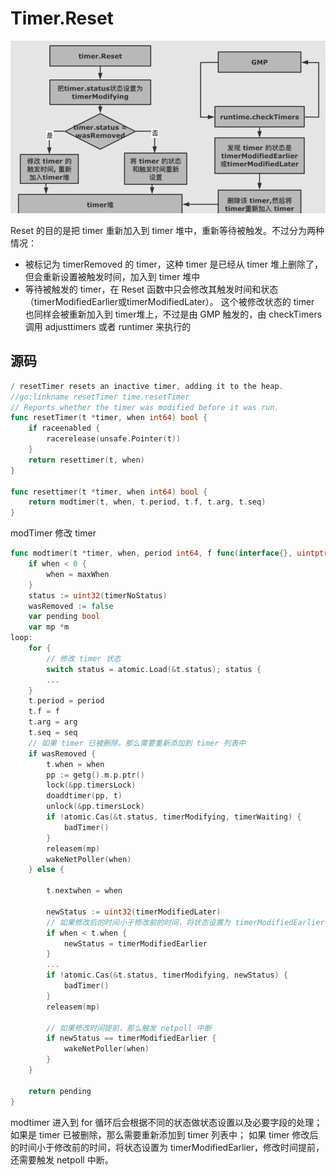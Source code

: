 # Timer.Reset
![](.timer_reset_images/timer_reset.png)

Reset 的目的是把 timer 重新加入到 timer 堆中，重新等待被触发。不过分为两种情况：
- 被标记为 timerRemoved 的 timer，这种 timer 是已经从 timer 堆上删除了，但会重新设置被触发时间，加入到 timer 堆中
- 等待被触发的 timer，在 Reset 函数中只会修改其触发时间和状态（timerModifiedEarlier或timerModifiedLater）。
这个被修改状态的 timer 也同样会被重新加入到 timer堆上，不过是由 GMP 触发的，由 checkTimers 调用 adjusttimers 或者 runtimer 来执行的

## 源码
```go
/ resetTimer resets an inactive timer, adding it to the heap.
//go:linkname resetTimer time.resetTimer
// Reports whether the timer was modified before it was run.
func resetTimer(t *timer, when int64) bool {
	if raceenabled {
		racerelease(unsafe.Pointer(t))
	}
	return resettimer(t, when)
}

func resettimer(t *timer, when int64) bool {
    return modtimer(t, when, t.period, t.f, t.arg, t.seq)
}
```

modTimer 修改 timer
```go
func modtimer(t *timer, when, period int64, f func(interface{}, uintptr), arg interface{}, seq uintptr) bool {
    if when < 0 {
        when = maxWhen
    } 
    status := uint32(timerNoStatus)
    wasRemoved := false
    var pending bool
    var mp *m
loop:
    for {
        // 修改 timer 状态
        switch status = atomic.Load(&t.status); status {
        ...
    } 
    t.period = period
    t.f = f
    t.arg = arg
    t.seq = seq
    // 如果 timer 已被删除，那么需要重新添加到 timer 列表中
    if wasRemoved {
        t.when = when
        pp := getg().m.p.ptr()
        lock(&pp.timersLock)
        doaddtimer(pp, t)
        unlock(&pp.timersLock)
        if !atomic.Cas(&t.status, timerModifying, timerWaiting) {
            badTimer()
        }
        releasem(mp)
        wakeNetPoller(when)
    } else {

        t.nextwhen = when

        newStatus := uint32(timerModifiedLater)
        // 如果修改后的时间小于修改前的时间，将状态设置为 timerModifiedEarlier
        if when < t.when {
            newStatus = timerModifiedEarlier
        } 
        ... 
        if !atomic.Cas(&t.status, timerModifying, newStatus) {
            badTimer()
        }
        releasem(mp)

        // 如果修改时间提前，那么触发 netpoll 中断
        if newStatus == timerModifiedEarlier {
            wakeNetPoller(when)
        }
    }

    return pending
}
```
modtimer 进入到 for 循环后会根据不同的状态做状态设置以及必要字段的处理；如果是 timer 已被删除，那么需要重新添加到 timer 列表中；
如果 timer 修改后的时间小于修改前的时间，将状态设置为 timerModifiedEarlier，修改时间提前，还需要触发 netpoll 中断。